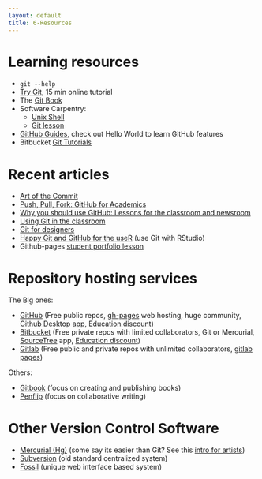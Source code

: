 ```yaml
---
layout: default
title: 6-Resources
---
```


# Learning resources

- `git --help`
- [Try Git](https://try.github.io/), 15 min online tutorial
- The [Git Book](https://git-scm.com/book/en/v2)
- Software Carpentry:
    - [Unix Shell](http://swcarpentry.github.io/shell-novice/01-intro/)
    - [Git lesson](http://swcarpentry.github.io/git-novice/)
- [GitHub Guides](https://guides.github.com/), check out Hello World to learn GitHub features
- Bitbucket [Git Tutorials](https://www.atlassian.com/git/tutorials)

# Recent articles

- [Art of the Commit](http://alistapart.com/article/the-art-of-the-commit)
- [Push, Pull, Fork: GitHub for Academics](http://www.digitalpedagogylab.com/hybridped/push-pull-fork-github-for-academics/)
- [Why you should use GitHub: Lessons for the classroom and newsroom](http://www.storybench.org/use-github-lessons-classroom-newsroom/)
- [Using Git in the classroom](https://opensource.com/education/16/1/git-education-classroom)
- [Git for designers](https://medium.com/@dfosco/git-for-designers-856c434716e#.831v9cwbg)
- [Happy Git and GitHub for the useR](http://happygitwithr.com/) (use Git with RStudio)
- Github-pages [student portfolio lesson](https://dannguyen.github.io/github-for-portfolios/)

# Repository hosting services

The Big ones:
- [GitHub](https://github.com/) (Free public repos, [gh-pages](https://pages.github.com/) web hosting, huge community, [Github Desktop](https://desktop.github.com/) app, [Education discount](https://education.github.com/))
- [Bitbucket](https://bitbucket.org/) (Free private repos with limited collaborators, Git or Mercurial, [SourceTree](https://www.atlassian.com/software/sourcetree) app, [Education discount](https://bitbucket.org/product/education))
- [Gitlab](https://about.gitlab.com/gitlab-com/) (Free public and private repos with unlimited collaborators, [gitlab pages](https://pages.gitlab.io/))

Others:
- [Gitbook](https://www.gitbook.com/) (focus on creating and publishing books)
- [Penflip](https://www.penflip.com/) (focus on collaborative writing)

# Other Version Control Software

- [Mercurial (Hg)](https://www.mercurial-scm.org/) (some say its easier than Git? See this [intro for artists](https://opensource.com/life/16/2/version-control-isnt-just-programmers))
- [Subversion](https://subversion.apache.org/) (old standard centralized system)
- [Fossil](http://www.fossil-scm.org/) (unique web interface based system)
